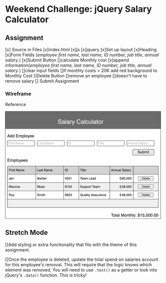 # Weekend Challenge: jQuery Salary Calculator

## Assignment
[x] Source in Files
    [x]index.html
    [x]js
    [x]jquery
[x]Set up layout
    [x]Heading
    [x]Form Fields (_employee first name, last name, ID number, job title, annual salary_.)
[x]Submit Button
    []calculate Monthly cost
    [x]append information(_employee first name, last name, ID number, job title, annual salary_.)
    []clear input fields
    []if monthly costs > 20K add red background to Monthly Cost
[]Delete Button
    []remove an employee
    []doesn't have to remove salary
[] Submit Assignment

### Wireframe
Reference

![Wireframe](salary-calc-wireframe.png)

## Stretch Mode

[]Add styling or extra functionality that fits with the theme of this assignment.

[]Once the employee is deleted, update the total spend on salaries account for this employee's removal. This will require that the logic knows which element was removed. You will need to use `.text()` as a getter or look into jQuery's `.data()` function. This is tricky! 



